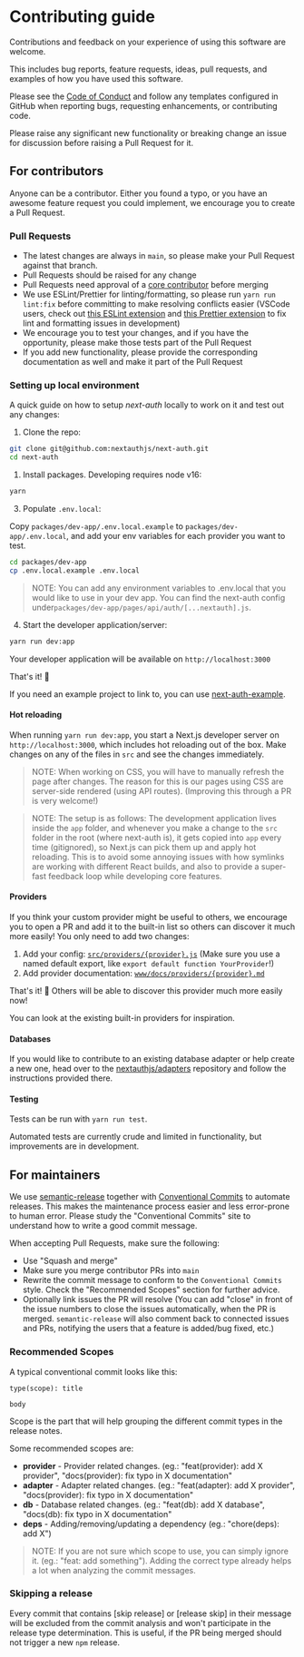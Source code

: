 # Contributing guide

Contributions and feedback on your experience of using this software are welcome.

This includes bug reports, feature requests, ideas, pull requests, and examples of how you have used this software.

Please see the [Code of Conduct](CODE_OF_CONDUCT.md) and follow any templates configured in GitHub when reporting bugs, requesting enhancements, or contributing code.

Please raise any significant new functionality or breaking change an issue for discussion before raising a Pull Request for it.

## For contributors

Anyone can be a contributor. Either you found a typo, or you have an awesome feature request you could implement, we encourage you to create a Pull Request.

### Pull Requests

- The latest changes are always in `main`, so please make your Pull Request against that branch.
- Pull Requests should be raised for any change
- Pull Requests need approval of a [core contributor](https://next-auth.js.org/contributors#core-team) before merging
- We use ESLint/Prettier for linting/formatting, so please run `yarn run lint:fix` before committing to make resolving conflicts easier (VSCode users, check out [this ESLint extension](https://marketplace.visualstudio.com/items?itemName=dbaeumer.vscode-eslint) and [this Prettier extension](https://marketplace.visualstudio.com/items?itemName=esbenp.prettier-vscode) to fix lint and formatting issues in development)
- We encourage you to test your changes, and if you have the opportunity, please make those tests part of the Pull Request
- If you add new functionality, please provide the corresponding documentation as well and make it part of the Pull Request

### Setting up local environment


A quick guide on how to setup _next-auth_ locally to work on it and test out any changes:


1. Clone the repo:

```sh
git clone git@github.com:nextauthjs/next-auth.git
cd next-auth
```

1. Install packages. Developing requires node v16:

```sh
yarn
```

3. Populate `.env.local`:

Copy `packages/dev-app/.env.local.example` to `packages/dev-app/.env.local`, and add your env variables for each provider you want to test.

```sh
cd packages/dev-app
cp .env.local.example .env.local
```

> NOTE: You can add any environment variables to .env.local that you would like to use in your dev app.
> You can find the next-auth config under`packages/dev-app/pages/api/auth/[...nextauth].js`.

4. Start the developer application/server:

```sh
yarn run dev:app
```
Your developer application will be available on `http://localhost:3000`

That's it! 🎉

If you need an example project to link to, you can use [next-auth-example](https://github.com/iaincollins/next-auth-example).

#### Hot reloading

When running `yarn run dev:app`, you start a Next.js developer server on `http://localhost:3000`, which includes hot reloading out of the box. Make changes on any of the files in `src` and see the changes immediately.

> NOTE: When working on CSS, you will have to manually refresh the page after changes. The reason for this is our pages using CSS are server-side rendered (using API routes). (Improving this through a PR is very welcome!)

> NOTE: The setup is as follows: The development application lives inside the `app` folder, and whenever you make a change to the `src` folder in the root (where next-auth is), it gets copied into `app` every time (gitignored), so Next.js can pick them up and apply hot reloading. This is to avoid some annoying issues with how symlinks are working with different React builds, and also to provide a super-fast feedback loop while developing core features.

#### Providers

If you think your custom provider might be useful to others, we encourage you to open a PR and add it to the built-in list so others can discover it much more easily! You only need to add two changes:

1. Add your config: [`src/providers/{provider}.js`](https://github.com/nextauthjs/next-auth/tree/main/src/providers) (Make sure you use a named default export, like `export default function YourProvider`!)
2. Add provider documentation: [`www/docs/providers/{provider}.md`](https://github.com/nextauthjs/next-auth/tree/main/www/docs/providers)

That's it! 🎉 Others will be able to discover this provider much more easily now!

You can look at the existing built-in providers for inspiration.

#### Databases

If you would like to contribute to an existing database adapter or help create a new one, head over to the [nextauthjs/adapters](https://www.github.com/nextauthjs/adapters) repository and follow the instructions provided there.
#### Testing

Tests can be run with `yarn run test`.

Automated tests are currently crude and limited in functionality, but improvements are in development.
## For maintainers

We use [semantic-release](https://github.com/semantic-release/semantic-release) together with [Conventional Commits](https://www.conventionalcommits.org/en/v1.0.0) to automate releases. This makes the maintenance process easier and less error-prone to human error. Please study the "Conventional Commits" site to understand how to write a good commit message.

When accepting Pull Requests, make sure the following:

- Use "Squash and merge"
- Make sure you merge contributor PRs into `main`
- Rewrite the commit message to conform to the `Conventional Commits` style. Check the "Recommended Scopes" section for further advice.
- Optionally link issues the PR will resolve (You can add "close" in front of the issue numbers to close the issues automatically, when the PR is merged. `semantic-release` will also comment back to connected issues and PRs, notifying the users that a feature is added/bug fixed, etc.)

### Recommended Scopes

A typical conventional commit looks like this:

```
type(scope): title

body
```

Scope is the part that will help grouping the different commit types in the release notes.

Some recommended scopes are:

- **provider** - Provider related changes. (eg.: "feat(provider): add X provider", "docs(provider): fix typo in X documentation"
- **adapter** - Adapter related changes. (eg.: "feat(adapter): add X provider", "docs(provider): fix typo in X documentation"
- **db** - Database related changes. (eg.: "feat(db): add X database", "docs(db): fix typo in X documentation"
- **deps** - Adding/removing/updating a dependency (eg.: "chore(deps): add X")

> NOTE: If you are not sure which scope to use, you can simply ignore it. (eg.: "feat: add something"). Adding the correct type already helps a lot when analyzing the commit messages.

### Skipping a release

Every commit that contains [skip release] or [release skip] in their message will be excluded from the commit analysis and won't participate in the release type determination. This is useful, if the PR being merged should not trigger a new `npm` release.

